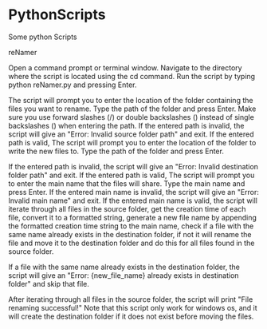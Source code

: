 # PythonScripts
Some python Scripts


reNamer

Open a command prompt or terminal window.
Navigate to the directory where the script is located using the cd command.
Run the script by typing python reNamer.py and pressing Enter.

The script will prompt you to enter the location of the folder containing the files you want to rename. 
Type the path of the folder and press Enter. Make sure you use forward slashes (/) or double backslashes (\) instead of single backslashes () when entering the path.
If the entered path is invalid, the script will give an "Error: Invalid source folder path" and exit.
If the entered path is valid, The script will prompt you to enter the location of the folder to write the new files to. Type the path of the folder and press Enter.

If the entered path is invalid, the script will give an "Error: Invalid destination folder path" and exit.
If the entered path is valid, The script will prompt you to enter the main name that the files will share. Type the main name and press Enter.
If the entered main name is invalid, the script will give an "Error: Invalid main name" and exit.
If the entered main name is valid, the script will iterate through all files in the source folder, get the creation time of each file, convert it to a formatted string, generate a new file name by appending the formatted creation time string to the main name, check if a file with the same name already exists in the destination folder, if not it will rename the file and move it to the destination folder and do this for all files found in the source folder.

If a file with the same name already exists in the destination folder, the script will give an "Error: {new_file_name} already exists in destination folder" and skip that file.

After iterating through all files in the source folder, the script will print "File renaming successful!"
Note that this script only work for windows os, and it will create the destination folder if it does not exist before moving the files.
